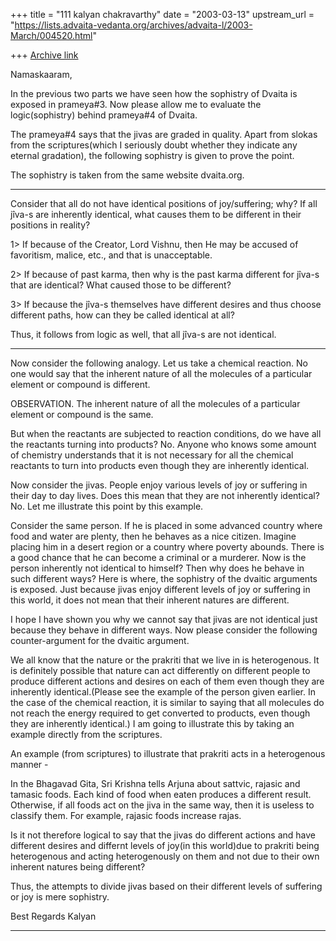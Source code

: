 +++
title = "111 kalyan chakravarthy"
date = "2003-03-13"
upstream_url = "https://lists.advaita-vedanta.org/archives/advaita-l/2003-March/004520.html"

+++
[Archive link](https://lists.advaita-vedanta.org/archives/advaita-l/2003-March/004520.html)

Namaskaaram,

In the previous two parts we have seen how the sophistry of Dvaita is
exposed in prameya#3. Now please allow me to evaluate the logic(sophistry)
behind prameya#4 of Dvaita.

The prameya#4 says that the jivas are graded in quality. Apart from slokas
from the scriptures(which I seriously doubt whether they indicate any
eternal gradation), the following sophistry is given to prove the point.

The sophistry is taken from the same website dvaita.org.

************************************************************************
Consider that all do not have identical positions of joy/suffering; why? If
all jîva-s are inherently identical, what causes them to be different in
their positions in reality?

1> If because of the Creator, Lord Vishnu, then He may be accused of
favoritism, malice, etc., and that is unacceptable.

2> If because of past karma, then why is the past karma different for jîva-s
that are identical? What caused those to be different?

3> If because the jîva-s themselves have different desires and thus choose
different paths, how can they be called identical at all?

Thus, it follows from logic as well, that all jîva-s are not identical.

************************************************************************

Now consider the following analogy. Let us take a chemical reaction. No one
would say that the inherent nature of all the molecules of a particular
element or compound is different.

OBSERVATION. The inherent nature of all the molecules of a particular
element or compound is the same.

But when the reactants are subjected to reaction conditions, do we have all
the reactants turning into products? No. Anyone who knows some amount of
chemistry understands that it is not necessary for all the chemical
reactants to turn into products even though they are inherently identical.

Now consider the jivas. People enjoy various levels of joy or suffering in
their day to day lives. Does this mean that they are not inherently
identical? No. Let me illustrate this point by this example.

Consider the same person. If he is placed in some advanced country where
food and water are plenty, then he behaves as a nice citizen. Imagine
placing him in a desert region or a country where poverty abounds. There is
a good chance that he can become a criminal or a murderer. Now is the person
inherently not identical to himself? Then why does he behave in such
different ways? Here is where, the sophistry of the dvaitic arguments is
exposed. Just because jivas enjoy different levels of joy or suffering in
this world, it does not mean that their inherent natures are different.

I hope I have shown you why we cannot say that jivas are not identical just
because they behave in different ways. Now please consider the following
counter-argument for the dvaitic argument.

We all know that the nature or the prakriti that we live in is heterogenous.
It is definitely possible that nature can act differently on different
people to produce different actions and desires on each of them even though
they are inherently identical.(Please see the example of the person given
earlier. In the case of the chemical reaction, it is similar to saying that
all molecules do not reach the energy required to get converted to products,
even though they are inherently identical.) I am going to illustrate this by
taking an example directly from the scriptures.

An example (from scriptures) to illustrate that prakriti acts in a
heterogenous manner -

In the Bhagavad Gita, Sri Krishna tells Arjuna about sattvic, rajasic and
tamasic foods. Each kind of food when eaten produces a different result.
Otherwise, if all foods act on the jiva in the same way, then it is useless
to classify them. For example, rajasic foods increase rajas.

Is it not therefore logical to say that the jivas do different actions and
have different desires and differnt levels of joy(in this world)due to
prakriti being heterogenous and acting heterogenously on them and not due to
their own inherent natures being different?

Thus, the attempts to divide jivas based on their different levels of
suffering or joy is mere sophistry.

Best Regards
Kalyan


_________________________________________________________________

